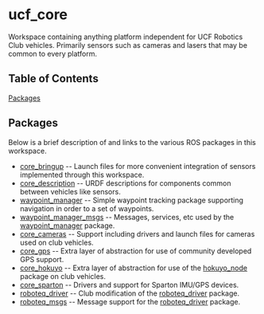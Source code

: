 # ucf_core
Workspace containing anything platform independent for UCF Robotics Club vehicles.  Primarily sensors such as cameras and lasers that may be common to every platform.

## Table of Contents
[Packages](#packages)

## <a name="packages"></a>Packages
Below is a brief description of and links to the various ROS packages in this workspace.
* [core_bringup](https://github.com/RoboticsClubatUCF/ucf_core/tree/master/src/core/core_bringup) -- Launch files for more convenient integration of sensors implemented through this workspace.
* [core_description](https://github.com/RoboticsClubatUCF/ucf_core/tree/master/src/core/core_description) -- URDF descriptions for components common between vehicles like sensors.
* [waypoint_manager](https://github.com/RoboticsClubatUCF/ucf_core/tree/master/src/core_apps/waypoint_manager) -- Simple waypoint tracking package supporting navigation in order to a set of waypoints.
* [waypoint_manager_msgs](https://github.com/RoboticsClubatUCF/ucf_core/tree/master/src/core_apps/waypoint_manager_msgs) -- Messages, services, etc used by the [waypoint_manager](https://github.com/RoboticsClubatUCF/ucf_core/tree/master/src/core_apps/waypoint_manager) package.
* [core_cameras](https://github.com/RoboticsClubatUCF/ucf_core/tree/master/src/core_drivers/core_cameras) -- Support including drivers and launch files for cameras used on club vehicles.
* [core_gps](https://github.com/RoboticsClubatUCF/ucf_core/tree/master/src/core_drivers/core_gps) -- Extra layer of abstraction for use of community developed GPS support.
* [core_hokuyo](https://github.com/RoboticsClubatUCF/ucf_core/tree/master/src/core_drivers/core_hokuyo) -- Extra layer of abstraction for use of the [hokuyo_node](http://wiki.ros.org/hokuyo_node) package on club vehicles.
* [core_sparton](https://github.com/RoboticsClubatUCF/ucf_core/tree/master/src/core_drivers/core_sparton) -- Drivers and support for Sparton IMU/GPS devices.
* [roboteq_driver](https://github.com/RoboticsClubatUCF/ucf_core/tree/master/src/core_drivers/roboteq_driver) -- Club modification of the [roboteq_driver](http://wiki.ros.org/roboteq_driver) package.
* [roboteq_msgs](https://github.com/RoboticsClubatUCF/ucf_core/tree/master/src/core_drivers/roboteq_msgs) -- Message support for the [roboteq_driver](https://github.com/RoboticsClubatUCF/ucf_core/tree/master/src/core_drivers/roboteq_driver) package.

